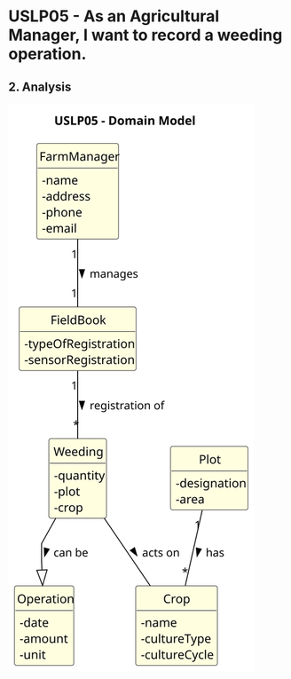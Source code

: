 # USLP05 - As an Agricultural Manager, I want to record a weeding operation.

## 2. Analysis

![uslp05-domain-model.svg](svg%2Fuslp05-domain-model.svg)